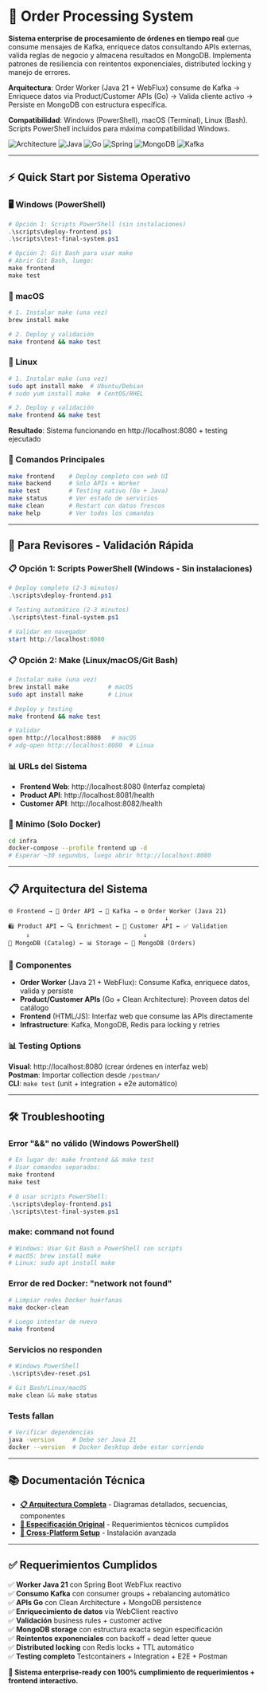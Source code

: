 # 🚀 **Order Processing System**

**Sistema enterprise de procesamiento de órdenes en tiempo real** que consume mensajes de Kafka, enriquece datos consultando APIs externas, valida reglas de negocio y almacena resultados en MongoDB. Implementa patrones de resiliencia con reintentos exponenciales, distributed locking y manejo de errores.

**Arquitectura**: Order Worker (Java 21 + WebFlux) consume de Kafka → Enriquece datos via Product/Customer APIs (Go) → Valida cliente activo → Persiste en MongoDB con estructura específica.

**Compatibilidad**: Windows (PowerShell), macOS (Terminal), Linux (Bash). Scripts PowerShell incluidos para máxima compatibilidad Windows.

![Architecture](https://img.shields.io/badge/Architecture-Clean%20Architecture-blue) ![Java](https://img.shields.io/badge/Java-21-orange) ![Go](https://img.shields.io/badge/Go-1.22-blue) ![Spring](https://img.shields.io/badge/Spring-WebFlux-green) ![MongoDB](https://img.shields.io/badge/MongoDB-7.0-green) ![Kafka](https://img.shields.io/badge/Kafka-3.6-red)

---

## ⚡ **Quick Start por Sistema Operativo**

### **🖥️ Windows (PowerShell)**
```powershell
# Opción 1: Scripts PowerShell (sin instalaciones)
.\scripts\deploy-frontend.ps1
.\scripts\test-final-system.ps1

# Opción 2: Git Bash para usar make
# Abrir Git Bash, luego:
make frontend
make test
```

### **🍎 macOS**
```bash
# 1. Instalar make (una vez)
brew install make

# 2. Deploy y validación
make frontend && make test
```

### **🐧 Linux**
```bash
# 1. Instalar make (una vez)
sudo apt install make  # Ubuntu/Debian
# sudo yum install make  # CentOS/RHEL

# 2. Deploy y validación
make frontend && make test
```

**Resultado**: Sistema funcionando en http://localhost:8080 + testing ejecutado

### **🚀 Comandos Principales**

```bash
make frontend    # Deploy completo con web UI
make backend     # Solo APIs + Worker  
make test        # Testing nativo (Go + Java)
make status      # Ver estado de servicios
make clean       # Restart con datos frescos
make help        # Ver todos los comandos
```

---

## 🎯 **Para Revisores - Validación Rápida**

### **📋 Opción 1: Scripts PowerShell (Windows - Sin instalaciones)**
```powershell
# Deploy completo (2-3 minutos)
.\scripts\deploy-frontend.ps1

# Testing automático (2-3 minutos) 
.\scripts\test-final-system.ps1

# Validar en navegador
start http://localhost:8080
```

### **📋 Opción 2: Make (Linux/macOS/Git Bash)**
```bash
# Instalar make (una vez)
brew install make           # macOS
sudo apt install make       # Linux

# Deploy y testing
make frontend && make test

# Validar
open http://localhost:8080   # macOS
# xdg-open http://localhost:8080  # Linux
```

### **📊 URLs del Sistema**
- **Frontend Web**: http://localhost:8080 (Interfaz completa)
- **Product API**: http://localhost:8081/health
- **Customer API**: http://localhost:8082/health  

### **🔧 Mínimo (Solo Docker)**
```bash
cd infra
docker-compose --profile frontend up -d
# Esperar ~30 segundos, luego abrir http://localhost:8080
```

---

## 📋 **Arquitectura del Sistema**

```
🌐 Frontend → 📨 Order API → 📨 Kafka → ⚙️ Order Worker (Java 21)
                                            ↓
🛍️ Product API ← 🔍 Enrichment ← 👥 Customer API ← ✅ Validation  
     ↓                                ↓
💾 MongoDB (Catalog) ← 📊 Storage ← 💾 MongoDB (Orders)
```

### **🔧 Componentes**
- **Order Worker** (Java 21 + WebFlux): Consume Kafka, enriquece datos, valida y persiste
- **Product/Customer APIs** (Go + Clean Architecture): Proveen datos del catálogo  
- **Frontend** (HTML/JS): Interfaz web que consume las APIs directamente
- **Infrastructure**: Kafka, MongoDB, Redis para locking y retries

### **📊 Testing Options**

**Visual**: http://localhost:8080 (crear órdenes en interfaz web)  
**Postman**: Importar collection desde `/postman/`  
**CLI**: `make test` (unit + integration + e2e automático)

---

## 🛠️ **Troubleshooting**

### **Error "&&" no válido (Windows PowerShell)**
```powershell
# En lugar de: make frontend && make test
# Usar comandos separados:
make frontend
make test

# O usar scripts PowerShell:
.\scripts\deploy-frontend.ps1
.\scripts\test-final-system.ps1
```

### **make: command not found**
```bash
# Windows: Usar Git Bash o PowerShell con scripts
# macOS: brew install make
# Linux: sudo apt install make
```

### **Error de red Docker: "network not found"**
```bash
# Limpiar redes Docker huérfanas
make docker-clean

# Luego intentar de nuevo
make frontend
```

### **Servicios no responden**
```powershell
# Windows PowerShell
.\scripts\dev-reset.ps1

# Git Bash/Linux/macOS
make clean && make status
```

### **Tests fallan**
```bash
# Verificar dependencias
java -version     # Debe ser Java 21
docker --version  # Docker Desktop debe estar corriendo
```

---

## 📚 **Documentación Técnica**

- **[📋 Arquitectura Completa](docs/COMPLETE_ARCHITECTURE_DIAGRAMS.md)** - Diagramas detallados, secuencias, componentes
- **[📄 Especificación Original](prueba.md)** - Requerimientos técnicos cumplidos
- **[🔧 Cross-Platform Setup](docs/CROSS_PLATFORM_SETUP.md)** - Instalación avanzada

---

## ✅ **Requerimientos Cumplidos**

✅ **Worker Java 21** con Spring Boot WebFlux reactivo  
✅ **Consumo Kafka** con consumer groups + rebalancing automático  
✅ **APIs Go** con Clean Architecture + MongoDB persistence  
✅ **Enriquecimiento de datos** via WebClient reactivo  
✅ **Validación** business rules + customer active  
✅ **MongoDB storage** con estructura exacta según especificación  
✅ **Reintentos exponenciales** con backoff + dead letter queue  
✅ **Distributed locking** con Redis locks + TTL automático  
✅ **Testing completo** Testcontainers + Integration + E2E + Postman

**🚀 Sistema enterprise-ready con 100% cumplimiento de requerimientos + frontend interactivo.**